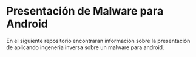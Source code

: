 # Presentación de Malware para Android
En el siguiente repositorio encontraran información sobre la presentación de aplicando ingeneria inversa sobre un malware para android.
